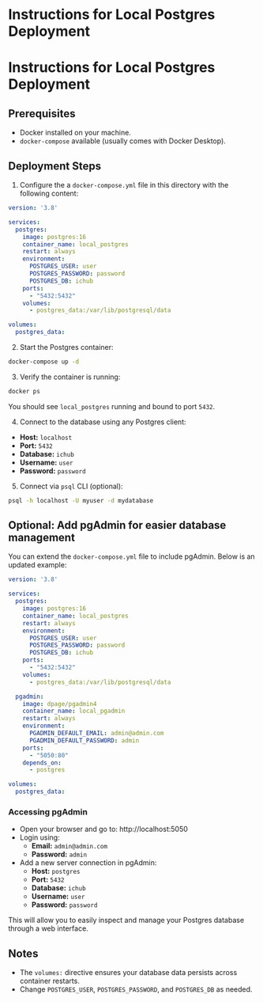 # Instructions for Local Postgres Deployment


# Instructions for Local Postgres Deployment

## Prerequisites
- Docker installed on your machine.
- `docker-compose` available (usually comes with Docker Desktop).

## Deployment Steps

1. Configure the a `docker-compose.yml` file in this directory with the following content:

```yaml
version: '3.8'

services:
  postgres:
    image: postgres:16
    container_name: local_postgres
    restart: always
    environment:
      POSTGRES_USER: user
      POSTGRES_PASSWORD: password
      POSTGRES_DB: ichub
    ports:
      - "5432:5432"
    volumes:
      - postgres_data:/var/lib/postgresql/data

volumes:
  postgres_data:
```

2. Start the Postgres container:

```bash
docker-compose up -d
```

3. Verify the container is running:

```bash
docker ps
```

You should see `local_postgres` running and bound to port `5432`.

4. Connect to the database using any Postgres client:

- **Host:** `localhost`
- **Port:** `5432`
- **Database:** `ichub`
- **Username:** `user`
- **Password:** `password`

5. Connect via `psql` CLI (optional):

```bash
psql -h localhost -U myuser -d mydatabase
```

## Optional: Add pgAdmin for easier database management

You can extend the `docker-compose.yml` file to include pgAdmin. Below is an updated example:

```yaml
version: '3.8'

services:
  postgres:
    image: postgres:16
    container_name: local_postgres
    restart: always
    environment:
      POSTGRES_USER: user
      POSTGRES_PASSWORD: password
      POSTGRES_DB: ichub
    ports:
      - "5432:5432"
    volumes:
      - postgres_data:/var/lib/postgresql/data

  pgadmin:
    image: dpage/pgadmin4
    container_name: local_pgadmin
    restart: always
    environment:
      PGADMIN_DEFAULT_EMAIL: admin@admin.com
      PGADMIN_DEFAULT_PASSWORD: admin
    ports:
      - "5050:80"
    depends_on:
      - postgres

volumes:
  postgres_data:
```

### Accessing pgAdmin
- Open your browser and go to: http://localhost:5050
- Login using:
  - **Email:** `admin@admin.com`
  - **Password:** `admin`
- Add a new server connection in pgAdmin:
  - **Host:** `postgres`
  - **Port:** `5432`
  - **Database:** `ichub`
  - **Username:** `user`
  - **Password:** `password`

This will allow you to easily inspect and manage your Postgres database through a web interface.

## Notes
- The `volumes:` directive ensures your database data persists across container restarts.
- Change `POSTGRES_USER`, `POSTGRES_PASSWORD`, and `POSTGRES_DB` as needed.